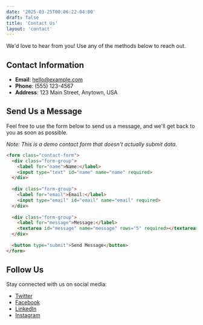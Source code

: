 ```yaml
---
date: '2025-03-25T00:06:22-04:00'
draft: false
title: 'Contact Us'
layout: 'contact'
---
```


We'd love to hear from you! Use any of the methods below to reach out.

## Contact Information

- **Email**: hello@example.com
- **Phone**: (555) 123-4567
- **Address**: 123 Main Street, Anytown, USA

## Send Us a Message

Feel free to use the form below to send us a message, and we'll get back to you as soon as possible.

*Note: This is a demo contact form that doesn't actually submit data.*

```html
<form class="contact-form">
  <div class="form-group">
    <label for="name">Name:</label>
    <input type="text" id="name" name="name" required>
  </div>
  
  <div class="form-group">
    <label for="email">Email:</label>
    <input type="email" id="email" name="email" required>
  </div>
  
  <div class="form-group">
    <label for="message">Message:</label>
    <textarea id="message" name="message" rows="5" required></textarea>
  </div>
  
  <button type="submit">Send Message</button>
</form>
```

## Follow Us

Stay connected with us on social media:

- [Twitter](https://twitter.com)
- [Facebook](https://facebook.com)
- [LinkedIn](https://linkedin.com)
- [Instagram](https://instagram.com)
